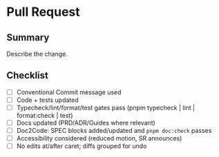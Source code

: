 <!--══════════════════════════════════════════════════
  ╔══════════════════════════════════════════════════════╗
  ║  ░  P U L L   R E Q U E S T   T E M P L A T E  ░░░░  ║
  ║                                                      ║
  ║                                                      ║
  ║                                                      ║
  ║                                                      ║
  ║           ╌╌  P L A C E H O L D E R  ╌╌              ║
  ║                                                      ║
  ║                                                      ║
  ║                                                      ║
  ║                                                      ║
  ╚══════════════════════════════════════════════════════╝
    • WHAT ▸ PR checklist
    • WHY  ▸ Enforce gates & conventions
    • HOW  ▸ Fill and submit with CC + [FT-ID]
-->

# Pull Request

## Summary

Describe the change.

## Checklist

- [ ] Conventional Commit message used
- [ ] Code + tests updated
- [ ] Typecheck/lint/format/test gates pass (pnpm typecheck | lint | format:check | test)
- [ ] Docs updated (PRD/ADR/Guides where relevant)
- [ ] Doc2Code: SPEC blocks added/updated and `pnpm doc:check` passes
- [ ] Accessibility considered (reduced motion, SR announces)
- [ ] No edits at/after caret; diffs grouped for undo
